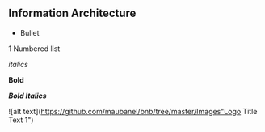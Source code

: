 ## Information Architecture

* Bullet

1 Numbered list

_italics_

**Bold**

***Bold Italics***

![alt text](https://github.com/maubanel/bnb/tree/master/Images"Logo Title Text 1")
